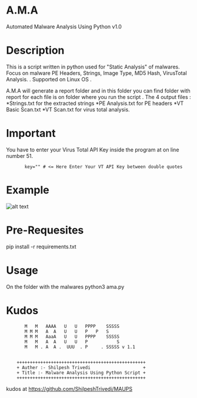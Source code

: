 # A.M.A

Automated Malware Analysis Using Python v1.0

# Description

This is a script written in python used for "Static Analysis" of malwares. Focus on malware PE Headers, Strings, Image Type, MD5 Hash, VirusTotal Analysis. . Supported on Linux OS .

A.M.A will generate a report folder and in this folder you can find folder with report for each file is on folder where you run the script .
The 4 output files :
*Strings.txt for the extracted strings
*PE Analysis.txt for PE headers
*VT Basic Scan.txt
*VT Scan.txt for virus total analysis.  

# Important

You have to enter your Virus Total API Key inside the program at on line number 51.

           key="" # <= Here Enter Your VT API Key between double quotes


# Example

![alt text](https://github.com/ShilpeshTrivedi/MAUPS/blob/master/VT%20Scan.png)

# Pre-Requesites

pip install -r requirements.txt

# Usage
On the folder with the malwares
python3 ama.py

# Kudos

           M   M   AAAA   U   U   PPPP    SSSSS
           M M M   A  A   U   U   P   P   S
           M M M   AaaA   U   U   PPPP    SSSSS
           M   M   A  A   U   U   P           S
           M   M . A  A .  UUU  . P     . SSSSS v 1.1


        +++++++++++++++++++++++++++++++++++++++++++++++++
        + Auther :- Shilpesh Trivedi                    +
        + Title :- Malware Analysis Using Python Script +
        +++++++++++++++++++++++++++++++++++++++++++++++++

kudos at https://github.com/ShilpeshTrivedi/MAUPS
